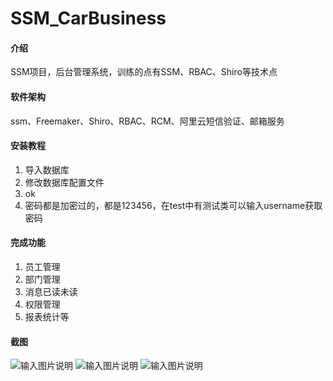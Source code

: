 # SSM_CarBusiness

#### 介绍
SSM项目，后台管理系统，训练的点有SSM、RBAC、Shiro等技术点

#### 软件架构
ssm、Freemaker、Shiro、RBAC、RCM、阿里云短信验证、邮箱服务


#### 安装教程

1.  导入数据库
2.  修改数据库配置文件
3.  ok
4. 密码都是加密过的，都是123456，在test中有测试类可以输入username获取密码

#### 完成功能

1. 员工管理
2. 部门管理
3. 消息已读未读
4. 权限管理
5. 报表统计等

#### 截图

![输入图片说明](https://images.gitee.com/uploads/images/2021/0325/132616_2bb7eb55_6526061.png "屏幕截图.png")
![输入图片说明](https://images.gitee.com/uploads/images/2021/0325/132214_ec9ad9c5_6526061.png "屏幕截图.png")
![输入图片说明](https://images.gitee.com/uploads/images/2021/0325/132208_897dfe1f_6526061.png "屏幕截图.png")
